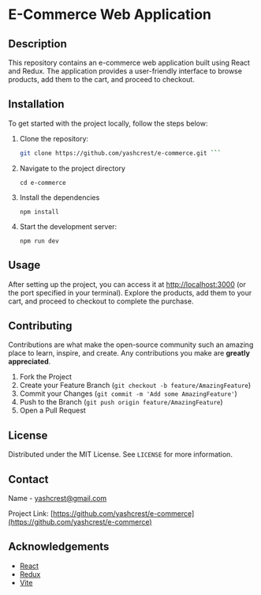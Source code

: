 # E-Commerce Web Application

## Description

This repository contains an e-commerce web application built using React and Redux. The application provides a user-friendly interface to browse products, add them to the cart, and proceed to checkout.

## Installation

To get started with the project locally, follow the steps below:

1. Clone the repository:
   ````sh
   git clone https://github.com/yashcrest/e-commerce.git ```
   ````
2. Navigate to the project directory
   ```
   cd e-commerce
   ```
3. Install the dependencies
   ```
   npm install
   ```
4. Start the development server:
   ```
   npm run dev
   ```

## Usage

After setting up the project, you can access it at [http://localhost:3000](http://localhost:3000) (or the port specified in your terminal). Explore the products, add them to your cart, and proceed to checkout to complete the purchase.

## Contributing

Contributions are what make the open-source community such an amazing place to learn, inspire, and create. Any contributions you make are **greatly appreciated**.

1. Fork the Project
2. Create your Feature Branch (`git checkout -b feature/AmazingFeature`)
3. Commit your Changes (`git commit -m 'Add some AmazingFeature'`)
4. Push to the Branch (`git push origin feature/AmazingFeature`)
5. Open a Pull Request

## License

Distributed under the MIT License. See `LICENSE` for more information.

## Contact

Name - [yashcrest@gmail.com](mailto:yashcrest@gmail.com)

Project Link: [https://github.com/yashcrest/e-commerce](https://github.com/yashcrest/e-commerce)

## Acknowledgements

- [React](https://reactjs.org/)
- [Redux](https://redux.js.org/)
- [Vite](https://vitejs.dev/)
